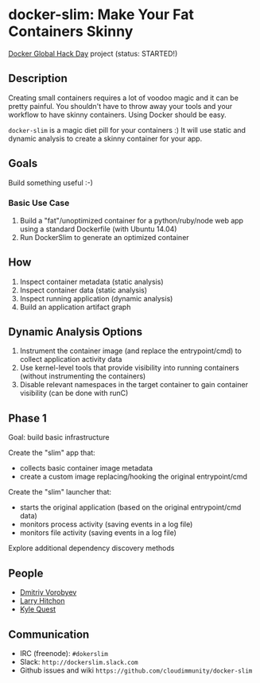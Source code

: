 # docker-slim: Make Your Fat Containers Skinny

[Docker Global Hack Day](https://www.docker.com/community/hackathon) project (status: STARTED!)

## Description


Creating small containers requires a lot of voodoo magic and it can be pretty painful. You shouldn't have to throw away your tools and your workflow to have skinny containers. Using Docker should be easy. 

`docker-slim` is a magic diet pill for your containers :) It will use static and dynamic analysis to create a skinny container for your app.

## Goals

Build something useful :-)


### Basic Use Case

1. Build a "fat"/unoptimized container for a python/ruby/node web app using a standard Dockerfile (with Ubuntu 14.04)
2. Run DockerSlim to generate an optimized container

## How

1. Inspect container metadata (static analysis)
2. Inspect container data (static analysis)
3. Inspect running application (dynamic analysis)
4. Build an application artifact graph

## Dynamic Analysis Options

1. Instrument the container image (and replace the entrypoint/cmd) to collect application activity data
2. Use kernel-level tools that provide visibility into running containers (without instrumenting the containers)
3. Disable relevant namespaces in the target container to gain container visibility (can be done with runC)

## Phase 1

Goal: build basic infrastructure

Create the "slim" app that:

*  collects basic container image metadata
*  create a custom image replacing/hooking the original entrypoint/cmd

Create the "slim" launcher that:

* starts the original application (based on the original entrypoint/cmd data)
* monitors process activity (saving events in a log file)
* monitors file activity (saving events in a log file)

Explore additional dependency discovery methods


## People

* [Dmitriy Vorobyev](https://github.com/pydima)
* [Larry Hitchon](https://github.com/lhitchon)
* [Kyle Quest](https://github.com/kcq)

## Communication

* IRC (freenode): `#dokerslim`
* Slack: `http://dockerslim.slack.com`
* Github issues and wiki `https://github.com/cloudimmunity/docker-slim`








